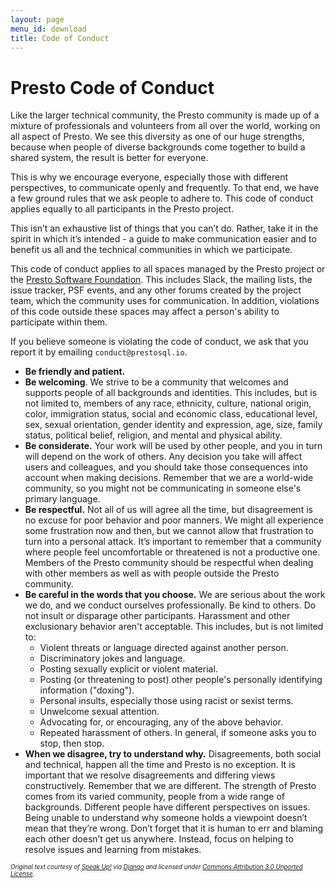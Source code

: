```yaml
---
layout: page
menu_id: download
title: Code of Conduct
---
```


# Presto Code of Conduct

Like the larger technical community, the Presto community is made up of a mixture of professionals and volunteers 
from all over the world, working on all aspect of Presto. We see this diversity as one of our huge strengths, because
when people of diverse backgrounds come together to build a shared system, the result is better for everyone. 

This is why we encourage everyone, especially those with different perspectives, to communicate openly and frequently.
To that end, we have a few ground rules that we ask people to adhere to. This code of conduct applies equally to all
participants in the Presto project.

This isn’t an exhaustive list of things that you can’t do. Rather, take it in the spirit in which it’s intended - a 
guide to make communication easier and to benefit us all and the technical communities in which we participate.

This code of conduct applies to all spaces managed by the Presto project or the [Presto Software Foundation](./foundation.html). This
includes Slack, the mailing lists, the issue tracker, PSF events, and any other forums created by the project team,
which the community uses for communication. In addition, violations of this code outside these spaces may affect a 
person's ability to participate within them.

If you believe someone is violating the code of conduct, we ask that you report it by emailing `conduct@prestosql.io`. 

* **Be friendly and patient.**
* **Be welcoming**. We strive to be a community that welcomes and supports people of all backgrounds and identities.
This includes, but is not limited to, members of any race, ethnicity, culture, national origin, color, immigration
status, social and economic class, educational level, sex, sexual orientation, gender identity and expression, age, 
size, family status, political belief, religion, and mental and physical ability.
* **Be considerate.** Your work will be used by other people, and you in turn will depend on the work of others. Any
decision you take will affect users and colleagues, and you should take those consequences into account when making 
decisions. Remember that we are a world-wide community, so you might not be communicating in someone else's primary 
language.
* **Be respectful.** Not all of us will agree all the time, but disagreement is no excuse for poor behavior and poor
manners. We might all experience some frustration now and then, but we cannot allow that frustration to turn into a
personal attack. It’s important to remember that a community where people feel uncomfortable or threatened is not a 
productive one. Members of the Presto community should be respectful when dealing with other members as well as with 
people outside the Presto community.
* **Be careful in the words that you choose.** We are serious about the work we do, and we conduct ourselves 
professionally. Be kind to others. Do not insult or disparage other participants. Harassment and other exclusionary 
behavior aren't acceptable. This includes, but is not limited to:
    * Violent threats or language directed against another person.
    * Discriminatory jokes and language.
    * Posting sexually explicit or violent material.
    * Posting (or threatening to post) other people's personally identifying information ("doxing").
    * Personal insults, especially those using racist or sexist terms.
    * Unwelcome sexual attention.
    * Advocating for, or encouraging, any of the above behavior.
    * Repeated harassment of others. In general, if someone asks you to stop, then stop.
* **When we disagree, try to understand why.** Disagreements, both social and technical, happen all the time and Presto
is no exception. It is important that we resolve disagreements and differing views constructively. Remember that we are 
different. The strength of Presto comes from its varied community, people from a wide range of backgrounds. Different 
people have different perspectives on issues. Being unable to understand why someone holds a viewpoint doesn’t mean that
they’re wrong. Don’t forget that it is human to err and blaming each other doesn’t get us anywhere. Instead, focus on 
helping to resolve issues and learning from mistakes.

<sub><sup>_Original text courtesy of [Speak Up!](https://web.archive.org/web/20141109123859/http://speakup.io/coc.html)
via [Django](https://www.djangoproject.com/conduct/) and licensed under 
[Commons Attribution 3.0 Unported License](https://creativecommons.org/licenses/by/3.0/)._</sup></sub>
